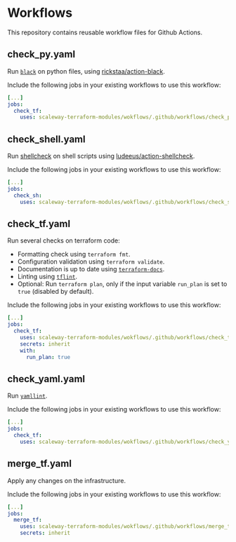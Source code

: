 # Workflows

This repository contains reusable workflow files for Github Actions.

## check_py.yaml

Run [`black`](https://black.readthedocs.io/en/stable/) on python files, using [rickstaa/action-black](https://github.com/rickstaa/action-black).

Include the following jobs in your existing workflows to use this workflow:
```yaml
[...]
jobs:
  check_tf:
    uses: scaleway-terraform-modules/wokflows/.github/workflows/check_py.yaml@main

```

## check_shell.yaml

Run [shellcheck](https://www.shellcheck.net/) on shell scripts using [ludeeus/action-shellcheck](https://github.com/ludeeus/action-shellcheck).

Include the following jobs in your existing workflows to use this workflow:
```yaml
[...]
jobs:
  check_sh:
    uses: scaleway-terraform-modules/wokflows/.github/workflows/check_shell.yaml@main

```

## check_tf.yaml

Run several checks on terraform code:
* Formatting check using `terraform fmt`.
* Configuration validation using `terraform validate`.
* Documentation is up to date using [`terraform-docs`](https://terraform-docs.io/).
* Linting using [`tflint`](https://github.com/terraform-linters/tflint).
* Optional: Run `terraform plan`, only if the input variable `run_plan` is set to `true` (disabled by default).

Include the following jobs in your existing workflows to use this workflow:
```yaml
[...]
jobs:
  check_tf:
    uses: scaleway-terraform-modules/wokflows/.github/workflows/check_tf.yaml@main
    secrets: inherit
    with:
      run_plan: true

```

## check_yaml.yaml

Run [`yamllint`](https://www.yamllint.com/).

Include the following jobs in your existing workflows to use this workflow:
```yaml
[...]
jobs:
  check_tf:
    uses: scaleway-terraform-modules/wokflows/.github/workflows/check_yaml.yaml@main

```

## merge_tf.yaml

Apply any changes on the infrastructure.

Include the following jobs in your existing workflows to use this workflow:
```yaml
[...]
jobs:
  merge_tf:
    uses: scaleway-terraform-modules/wokflows/.github/workflows/merge_tf.yaml@main
    secrets: inherit

```
